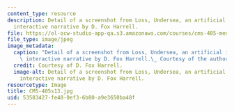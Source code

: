 ```yaml
---
content_type: resource
description: Detail of a screenshot from Loss, Undersea, an artificial intelligence-based
  interactive narrative by D. Fox Harrell.
file: https://ol-ocw-studio-app-qa.s3.amazonaws.com/courses/cms-405-media-and-methods-seeing-and-expression-spring-2013/53583427fe480ef36b80a9e3650ba48f_CMS-405s13.jpg
file_type: image/jpeg
image_metadata:
  caption: "Detail of a screenshot from Loss, Undersea, an artificial intelligence-based\
    \ interactive narrative by D. Fox Harrell.\_ Courtesy of the author."
  credit: Courtesy of D. Fox Harrell.
  image-alt: Detail of a screenshot from Loss, Undersea, an artificial intelligence-based
    interactive narrative by D. Fox Harrell.
resourcetype: Image
title: CMS-405s13.jpg
uid: 53583427-fe48-0ef3-6b80-a9e3650ba48f
---
```

